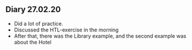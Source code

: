 ## Diary 27.02.20

* Did a lot of practice. 
* Discussed the HTL-exercise in the morning
* After that, there was the Library example, and the second example was about the Hotel